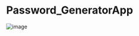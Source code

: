 # Password_GeneratorApp

![image](https://user-images.githubusercontent.com/112661561/234536832-fdc07fd7-89cb-470f-a350-9ca17f36a107.png)
